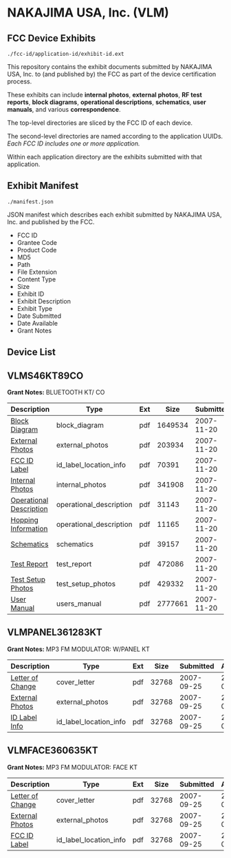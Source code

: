 # NAKAJIMA USA, Inc. (VLM)
## FCC Device Exhibits

```
./fcc-id/application-id/exhibit-id.ext
```

This repository contains the exhibit documents submitted by NAKAJIMA USA, Inc. to (and published by) the FCC as part of the device certification process.

These exhibits can include **internal photos**, **external photos**, **RF test reports**, **block diagrams**, **operational descriptions**, **schematics**, **user manuals**, and various **correspondence**.

The top-level directories are sliced by the FCC ID of each device.

The second-level directories are named according to the application UUIDs. *Each FCC ID includes one or more application.*

Within each application directory are the exhibits submitted with that application. 

## Exhibit Manifest

```
./manifest.json
```

JSON manifest which describes each exhibit submitted by NAKAJIMA USA, Inc. and published by the FCC.

- FCC ID
- Grantee Code
- Product Code
- MD5
- Path
- File Extension
- Content Type
- Size
- Exhibit ID
- Exhibit Description
- Exhibit Type
- Date Submitted
- Date Available
- Grant Notes

## Device List
## VLMS46KT89CO
**Grant Notes:** BLUETOOTH KT/ CO

| Description | Type | Ext | Size | Submitted | Available |
| ----------- | ---- | --- | ---- | --------- | --------- |
| [Block Diagram](VLMS46KT89CO/2bf8bbd1362e7c37cb99e1662e23276c/870583.pdf) | block_diagram | pdf | 1649534 | 2007-11-20 | 2007-11-20 |
| [External Photos](VLMS46KT89CO/2bf8bbd1362e7c37cb99e1662e23276c/870582.pdf) | external_photos | pdf | 203934 | 2007-11-20 | 2007-11-20 |
| [FCC ID Label](VLMS46KT89CO/2bf8bbd1362e7c37cb99e1662e23276c/870581.pdf) | id_label_location_info | pdf | 70391 | 2007-11-20 | 2007-11-20 |
| [Internal Photos](VLMS46KT89CO/2bf8bbd1362e7c37cb99e1662e23276c/870580.pdf) | internal_photos | pdf | 341908 | 2007-11-20 | 2007-11-20 |
| [Operational Description](VLMS46KT89CO/2bf8bbd1362e7c37cb99e1662e23276c/870579.pdf) | operational_description | pdf | 31143 | 2007-11-20 | 2007-11-20 |
| [Hopping Information](VLMS46KT89CO/2bf8bbd1362e7c37cb99e1662e23276c/870584.pdf) | operational_description | pdf | 11165 | 2007-11-20 | 2007-11-20 |
| [Schematics](VLMS46KT89CO/2bf8bbd1362e7c37cb99e1662e23276c/870578.pdf) | schematics | pdf | 39157 | 2007-11-20 | 2007-11-20 |
| [Test Report](VLMS46KT89CO/2bf8bbd1362e7c37cb99e1662e23276c/870577.pdf) | test_report | pdf | 472086 | 2007-11-20 | 2007-11-20 |
| [Test Setup Photos](VLMS46KT89CO/2bf8bbd1362e7c37cb99e1662e23276c/870576.pdf) | test_setup_photos | pdf | 429332 | 2007-11-20 | 2007-11-20 |
| [User Manual](VLMS46KT89CO/2bf8bbd1362e7c37cb99e1662e23276c/870575.pdf) | users_manual | pdf | 2777661 | 2007-11-20 | 2007-11-20 |
## VLMPANEL361283KT
**Grant Notes:** MP3 FM MODULATOR: W/PANEL KT

| Description | Type | Ext | Size | Submitted | Available |
| ----------- | ---- | --- | ---- | --------- | --------- |
| [Letter of Change](VLMPANEL361283KT/90d80c55fe095f02191b7bffbad0b750/846990.pdf) | cover_letter | pdf | 32768 | 2007-09-25 | 2007-09-25 |
| [External Photos](VLMPANEL361283KT/90d80c55fe095f02191b7bffbad0b750/846988.pdf) | external_photos | pdf | 32768 | 2007-09-25 | 2007-09-25 |
| [ID Label Info](VLMPANEL361283KT/90d80c55fe095f02191b7bffbad0b750/846989.pdf) | id_label_location_info | pdf | 32768 | 2007-09-25 | 2007-09-25 |
## VLMFACE360635KT
**Grant Notes:** MP3 FM MODULATOR: FACE KT

| Description | Type | Ext | Size | Submitted | Available |
| ----------- | ---- | --- | ---- | --------- | --------- |
| [Letter of Change](VLMFACE360635KT/54c931693972a9d5c0fc5e96eb808220/846990.pdf) | cover_letter | pdf | 32768 | 2007-09-25 | 2007-09-25 |
| [External Photos](VLMFACE360635KT/54c931693972a9d5c0fc5e96eb808220/847000.pdf) | external_photos | pdf | 32768 | 2007-09-25 | 2007-09-25 |
| [FCC ID Label](VLMFACE360635KT/54c931693972a9d5c0fc5e96eb808220/846999.pdf) | id_label_location_info | pdf | 32768 | 2007-09-25 | 2007-09-25 |
